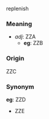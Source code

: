 replenish
### Meaning
+ _adj_: ZZA
    + __eg__: ZZB

### Origin

ZZC

### Synonym

__eg__: ZZD

+ ZZE


